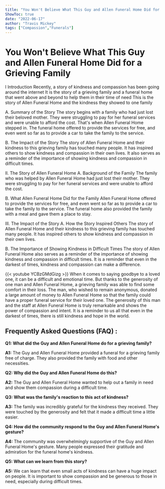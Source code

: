 ```yaml
---
title: "You Won't Believe What This Guy and Allen Funeral Home Did for a Grieving Family"
ShowToc: true 
date: "2022-06-17"
author: "Travis Mickey" 
tags: ["Compassion","Funerals"]
---
```

# You Won't Believe What This Guy and Allen Funeral Home Did for a Grieving Family

I Introduction
Recently, a story of kindness and compassion has been going around the internet It is the story of a grieving family and a funeral home that went above and beyond to help them in their time of need This is the story of Allen Funeral Home and the kindness they showed to one family

A. Summary of the Story
The story begins with a family who had just lost their beloved mother. They were struggling to pay for her funeral services and were unable to afford the cost. That's when Allen Funeral Home stepped in. The funeral home offered to provide the services for free, and even went so far as to provide a car to take the family to the service.

B. The Impact of the Story
The story of Allen Funeral Home and their kindness to this grieving family has touched many people. It has inspired others to show kindness and compassion in their own lives. It also serves as a reminder of the importance of showing kindness and compassion in difficult times.

II. The Story of Allen Funeral Home
A. Background of the Family
The family who was helped by Allen Funeral Home had just lost their mother. They were struggling to pay for her funeral services and were unable to afford the cost.

B. What Allen Funeral Home Did for the Family
Allen Funeral Home offered to provide the services for free, and even went so far as to provide a car to take the family to the service. The funeral home also provided the family with a meal and gave them a place to stay.

III. The Impact of the Story
A. How the Story Inspired Others
The story of Allen Funeral Home and their kindness to this grieving family has touched many people. It has inspired others to show kindness and compassion in their own lives.

B. The Importance of Showing Kindness in Difficult Times
The story of Allen Funeral Home also serves as a reminder of the importance of showing kindness and compassion in difficult times. It is a reminder that even in the darkest of times, kindness and compassion can make a difference.

{{< youtube YCBzGMdGizg >}} 
When it comes to saying goodbye to a loved one, it can be a difficult and emotional time. But thanks to the generosity of one man and Allen Funeral Home, a grieving family was able to find some comfort in their loss. The man, who wished to remain anonymous, donated a large amount of money to Allen Funeral Home so that the family could have a proper funeral service for their loved one. The generosity of this man and the staff at Allen Funeral Home is truly remarkable and shows the power of compassion and intent. It is a reminder to us all that even in the darkest of times, there is still kindness and hope in the world.

## Frequently Asked Questions (FAQ) :
**Q1: What did the Guy and Allen Funeral Home do for a grieving family?**

**A1:** The Guy and Allen Funeral Home provided a funeral for a grieving family free of charge. They also provided the family with food and other necessities.

**Q2: Why did the Guy and Allen Funeral Home do this?**

**A2:** The Guy and Allen Funeral Home wanted to help out a family in need and show them compassion during a difficult time.

**Q3: What was the family's reaction to this act of kindness?**

**A3:** The family was incredibly grateful for the kindness they received. They were touched by the generosity and felt that it made a difficult time a little easier.

**Q4: How did the community respond to the Guy and Allen Funeral Home's gesture?**

**A4:** The community was overwhelmingly supportive of the Guy and Allen Funeral Home's gesture. Many people expressed their gratitude and admiration for the funeral home's kindness.

**Q5: What can we learn from this story?**

**A5:** We can learn that even small acts of kindness can have a huge impact on people. It is important to show compassion and be generous to those in need, especially during difficult times.



